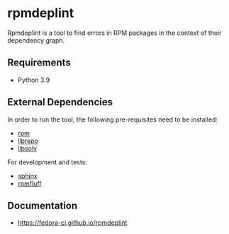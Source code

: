 # rpmdeplint

Rpmdeplint is a tool to find errors in RPM packages in the context of their
dependency graph.

## Requirements

- Python 3.9

## External Dependencies

In order to run the tool, the following pre-requisites need to be installed:

- [rpm](http://rpm.org)
- [librepo](https://github.com/rpm-software-management/librepo)
- [libsolv](https://github.com/openSUSE/libsolv)

For development and tests:

- [sphinx](https://www.sphinx-doc.org)
- [rpmfluff](https://pagure.io/rpmfluff)

## Documentation

- https://fedora-ci.github.io/rpmdeplint
